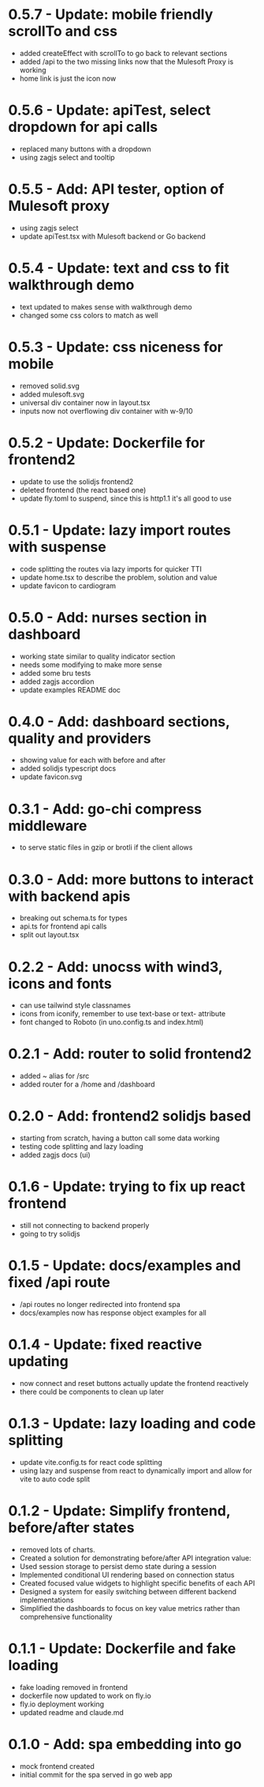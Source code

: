 # 0.5.7 - Update: mobile friendly scrollTo and css
- added createEffect with scrollTo to go back to relevant sections
- added /api to the two missing links now that the Mulesoft Proxy is working
- home link is just the icon now

# 0.5.6 - Update: apiTest, select dropdown for api calls
- replaced many buttons with a dropdown
- using zagjs select and tooltip

# 0.5.5 - Add: API tester, option of Mulesoft proxy
- using zagjs select
- update apiTest.tsx with Mulesoft backend or Go backend

# 0.5.4 - Update: text and css to fit walkthrough demo
- text updated to makes sense with walkthrough demo
- changed some css colors to match as well

# 0.5.3 - Update: css niceness for mobile
- removed solid.svg
- added mulesoft.svg
- universal div container now in layout.tsx
- inputs now not overflowing div container with w-9/10

# 0.5.2 - Update: Dockerfile for frontend2
- update to use the solidjs frontend2
- deleted frontend (the react based one)
- update fly.toml to suspend, since this is http1.1 it's all good to use

# 0.5.1 - Update: lazy import routes with suspense
- code splitting the routes via lazy imports for quicker TTI
- update home.tsx to describe the problem, solution and value
- update favicon to cardiogram

# 0.5.0 - Add: nurses section in dashboard
- working state similar to quality indicator section
- needs some modifying to make more sense
- added some bru tests
- added zagjs accordion
- update examples README doc

# 0.4.0 - Add: dashboard sections, quality and providers
- showing value for each with before and after
- added solidjs typescript docs
- update favicon.svg

# 0.3.1 - Add: go-chi compress middleware
- to serve static files in gzip or brotli if the client allows

# 0.3.0 - Add: more buttons to interact with backend apis
- breaking out schema.ts for types
- api.ts for frontend api calls
- split out layout.tsx

# 0.2.2 - Add: unocss with wind3, icons and fonts
- can use tailwind style classnames
- icons from iconify, remember to use text-base or text- attribute
- font changed to Roboto (in uno.config.ts and index.html)

# 0.2.1 - Add: router to solid frontend2
- added ~ alias for /src
- added router for a /home and /dashboard

# 0.2.0 - Add: frontend2 solidjs based
- starting from scratch, having a button call some data working
- testing code splitting and lazy loading
- added zagjs docs (ui)

# 0.1.6 - Update: trying to fix up react frontend
- still not connecting to backend properly
- going to try solidjs

# 0.1.5 - Update: docs/examples and fixed /api route
- /api routes no longer redirected into frontend spa
- docs/examples now has response object examples for all

# 0.1.4 - Update: fixed reactive updating
- now connect and reset buttons actually update the frontend reactively
- there could be components to clean up later

# 0.1.3 - Update: lazy loading and code splitting
- update vite.config.ts for react code splitting
- using lazy and suspense from react to dynamically import and allow for vite to auto code split

# 0.1.2 - Update: Simplify frontend, before/after states
- removed lots of charts.
- Created a solution for demonstrating before/after API integration value:
- Used session storage to persist demo state during a session
- Implemented conditional UI rendering based on connection status
- Created focused value widgets to highlight specific benefits of each API
- Designed a system for easily switching between different backend implementations
- Simplified the dashboards to focus on key value metrics rather than comprehensive functionality

# 0.1.1 - Update: Dockerfile and fake loading
- fake loading removed in frontend
- dockerfile now updated to work on fly.io
- fly.io deployment working
- updated readme and claude.md

# 0.1.0 - Add: spa embedding into go
- mock frontend created
- initial commit for the spa served in go web app
